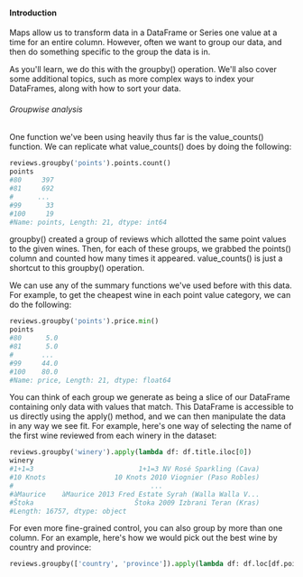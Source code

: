 #### Introduction

Maps allow us to transform data in a DataFrame or Series one value at a time for an entire column. However, often we want to group our data, and then do something specific to the group the data is in.

As you'll learn, we do this with the groupby() operation. We'll also cover some additional topics, such as more complex ways to index your DataFrames, along with how to sort your data.


###### Groupwise analysis

One function we've been using heavily thus far is the value_counts() function. We can replicate what value_counts() does by doing the following:

``` python
reviews.groupby('points').points.count()
points
#80     397
#81     692
#      ... 
#99      33
#100     19
#Name: points, Length: 21, dtype: int64
```

groupby() created a group of reviews which allotted the same point values to the given wines. Then, for each of these groups, we grabbed the points() column and counted how many times it appeared. value_counts() is just a shortcut to this groupby() operation.

We can use any of the summary functions we've used before with this data. For example, to get the cheapest wine in each point value category, we can do the following:

``` python
reviews.groupby('points').price.min()
points
#80      5.0
#81      5.0
#       ... 
#99     44.0
#100    80.0
#Name: price, Length: 21, dtype: float64
```

You can think of each group we generate as being a slice of our DataFrame containing only data with values that match. This DataFrame is accessible to us directly using the apply() method, and we can then manipulate the data in any way we see fit. For example, here's one way of selecting the name of the first wine reviewed from each winery in the dataset:

``` python
reviews.groupby('winery').apply(lambda df: df.title.iloc[0])
winery
#1+1=3                          1+1=3 NV Rosé Sparkling (Cava)
#10 Knots                 10 Knots 2010 Viognier (Paso Robles)
#                                  ...                        
#àMaurice    àMaurice 2013 Fred Estate Syrah (Walla Walla V...
#Štoka                         Štoka 2009 Izbrani Teran (Kras)
#Length: 16757, dtype: object
```

For even more fine-grained control, you can also group by more than one column. For an example, here's how we would pick out the best wine by country and province:

``` python
reviews.groupby(['country', 'province']).apply(lambda df: df.loc[df.points.idxmax()])
```

